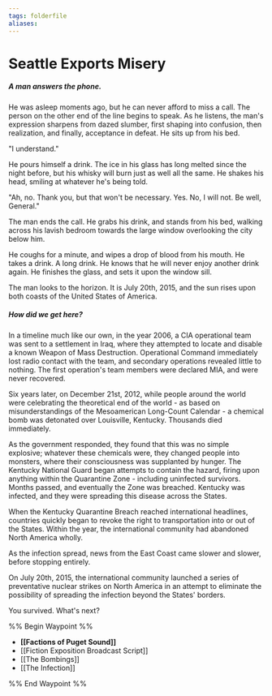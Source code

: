 ```yaml
---
tags: folderfile
aliases:
---
```


# Seattle Exports Misery
##### A man answers the phone. 
He was asleep moments ago, but he can never afford to miss a call. The person on the other end of the line begins to speak. As he listens, the man's expression sharpens from dazed slumber, first shaping into confusion, then realization, and finally, acceptance in defeat. He sits up from his bed.

"I understand."

He pours himself a drink. The ice in his glass has long melted since the night before, but his whisky will burn just as well all the same. He shakes his head, smiling at whatever he's being told.

"Ah, no. Thank you, but that won't be necessary. Yes. No, I will not. Be well, General."

The man ends the call. He grabs his drink, and stands from his bed, walking across his lavish bedroom towards the large window overlooking the city below him.

He coughs for a minute, and wipes a drop of blood from his mouth. He takes a drink. A long drink. He knows that he will never enjoy another drink again. He finishes the glass, and sets it upon the window sill.

The man looks to the horizon. It is July 20th, 2015, and the sun rises upon both coasts of the United States of America.

##### How did we get here?
In a timeline much like our own, in the year 2006, a CIA operational team was sent to a settlement in Iraq, where they attempted to locate and disable a known Weapon of Mass Destruction. Operational Command immediately lost radio contact with the team, and secondary operations revealed little to nothing. The first operation's team members were declared MIA, and were never recovered.

Six years later, on December 21st, 2012, while people around the world were celebrating the theoretical end of the world - as based on misunderstandings of the Mesoamerican Long-Count Calendar - a chemical bomb was detonated over Louisville, Kentucky. Thousands died immediately. 

As the government responded, they found that this was no simple explosive; whatever these chemicals were, they changed people into monsters, where their consciousness was supplanted by hunger. The Kentucky National Guard began attempts to contain the hazard, firing upon anything within the Quarantine Zone - including uninfected survivors. Months passed, and eventually the Zone was breached. Kentucky was infected, and they were spreading this disease across the States.

When the Kentucky Quarantine Breach reached international headlines, countries quickly began to revoke the right to transportation into or out of the States. Within the year, the international community had abandoned North America wholly. 

As the infection spread, news from the East Coast came slower and slower, before stopping entirely.

On July 20th, 2015, the international community launched a series of preventative nuclear strikes on North America in an attempt to eliminate the possibility of spreading the infection beyond the States' borders.

You survived. What's next?

%% Begin Waypoint %%
- **[[Factions of Puget Sound]]**
- [[Fiction Exposition Broadcast Script]]
- [[The Bombings]]
- [[The Infection]]

%% End Waypoint %%
